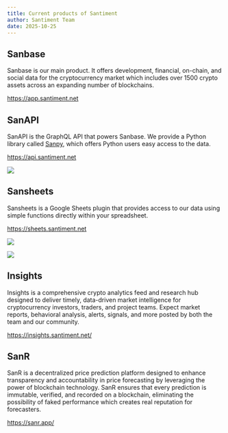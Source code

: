 ```yaml
---
title: Current products of Santiment
author: Santiment Team
date: 2025-10-25
---
```


## Sanbase

Sanbase is our main product. It offers development, financial, on-chain, and social data for the cryptocurrency market which includes over 1500 crypto assets across an expanding number of blockchains.

<https://app.santiment.net>

## SanAPI

SanAPI is the GraphQL API that powers Sanbase. We provide a Python library called [Sanpy](https://github.com/santiment/sanpy), which offers Python users easy access to the data.

<https://api.santiment.net>

![](neuro.png)

## Sansheets

Sansheets is a Google Sheets plugin that provides access to our data using simple functions directly within your spreadsheet.

<https://sheets.santiment.net>

![](sheets.png)

![](sheets2.png)

## Insights

Insights is a comprehensive crypto analytics feed and research hub designed to deliver timely, data-driven market intelligence for cryptocurrency investors, traders, and project teams. Expect market reports, behavioral analysis, alerts, signals, and more posted by both the team and our community.

<https://insights.santiment.net/>

## SanR

SanR is a decentralized price prediction platform designed to enhance transparency and accountability in price forecasting by leveraging the power of blockchain technology. SanR ensures that every prediction is immutable, verified, and recorded on a blockchain, eliminating the possibility of faked performance which creates real reputation for forecasters.

<https://sanr.app/>

